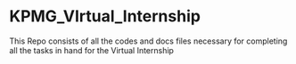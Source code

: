# KPMG_VIrtual_Internship
This Repo consists of all the codes and docs files necessary for completing all the tasks in hand for the Virtual Internship
